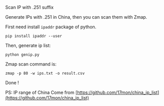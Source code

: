 Scan IP with .251 suffix

Generate IPs with .251 in China, then you can scan them with Zmap.

First need install `ipaddr` package of python.

	pip install ipaddr --user

Then, generate ip list:
	
	python genip.py

Zmap scan command is:

	zmap -p 80 -w ips.txt -o result.csv

Done !

PS: IP range of China Come from [https://github.com/17mon/china_ip_list](https://github.com/17mon/china_ip_list)

